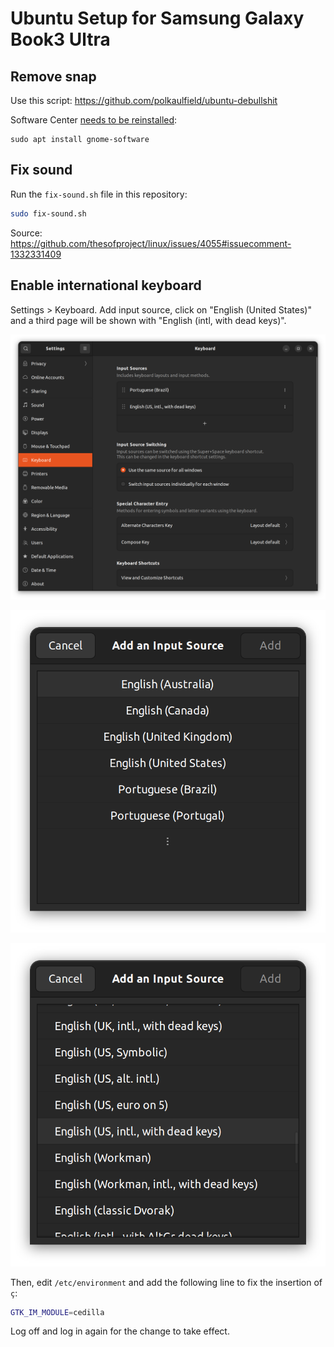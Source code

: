 # Ubuntu Setup for Samsung Galaxy Book3 Ultra

## Remove snap

Use this script: https://github.com/polkaulfield/ubuntu-debullshit

Software Center [needs to be reinstalled](https://askubuntu.com/a/1229805):

```
sudo apt install gnome-software
```

## Fix sound

Run the `fix-sound.sh` file in this repository:

```bash
sudo fix-sound.sh
```

Source: https://github.com/thesofproject/linux/issues/4055#issuecomment-1332331409

## Enable international keyboard

Settings > Keyboard. Add input source, click on "English (United States)" and a
third page will be shown with "English (intl, with dead keys)".

![Step 1](keyboard-1.png)

![Step 2](keyboard-2.png)

![Step 3](keyboard-3.png)

Then, edit `/etc/environment` and add the following line to fix the insertion
of `ç`:

```bash
GTK_IM_MODULE=cedilla
```

Log off and log in again for the change to take effect.
